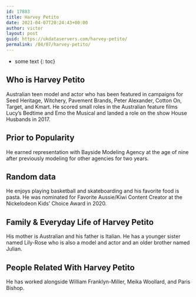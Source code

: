 ```yaml
---
id: 17883
title: Harvey Petito
date: 2021-04-07T20:24:43+00:00
author: victor
layout: post
guid: https://ukdataservers.com/harvey-petito/
permalink: /04/07/harvey-petito/
---
```


* some text
{: toc}


## Who is Harvey Petito



Australian teen model and actor who has been featured in campaigns for Seed Heritage, Witchery, Pavement Brands, Peter Alexander, Cotton On, Target, and Kmart. He scored small roles in the Australian feature films Lucy&#8217;s Bedtime and Emo the Musical and landed a role on the show House Husbands in 2017.

                
                
                
## Prior to Popularity



He earned representation with Bayside Modeling Agency at the age of nine after previously modeling for other agencies for two years.

                
                
                
## Random data



He enjoys playing basketball and skateboarding and his favorite food is pasta. He was nominated for Favorite Aussie/Kiwi Content Creator at the Nickelodeon Kids&#8217; Choice Award in 2020. 

                
                
                
## Family & Everyday Life of Harvey Petito



His mother is Australian and his father is Italian. He has a younger sister named Lily-Rose who is also a model and actor and an older brother named Julian. 

                
                
                
## People Related With Harvey Petito



He has worked alongside William Franklyn-Miller, Meika Woollard, and Paris Bishop.

                
              
            
          
          
          